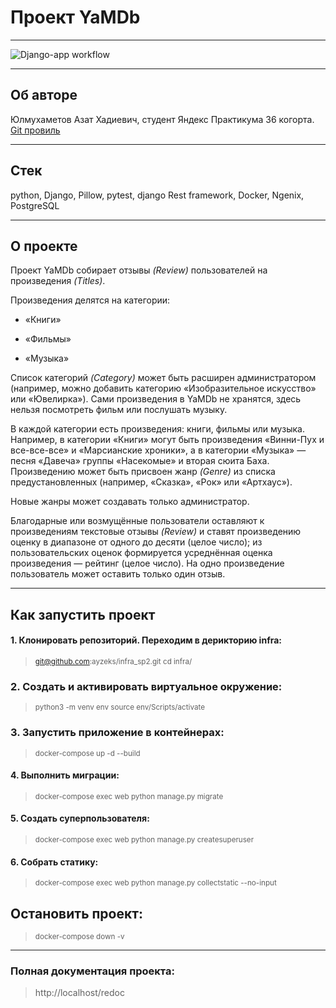 # Проект YaMDb
---
![Django-app workflow](https://github.com/ayzeks/yamdb_final/actions/workflows/main.yml/badge.svg)

---
## Об авторе

Юлмухаметов Азат Хадиевич, студент Яндекс Практикума 36 когорта.
<a href='https://github.com/ayzeks'>Git провиль</a>

---
## Стек

python, Django, Pillow, pytest, django Rest framework, Docker, Ngenix, PostgreSQL

---
## О проекте

Проект YaMDb собирает отзывы *(Review)* пользователей на произведения *(Titles)*. 

Произведения делятся на категории: 

- «Книги»

- «Фильмы»

- «Музыка»

Список категорий *(Category)* может быть расширен администратором (например, можно добавить категорию «Изобразительное искусство» или «Ювелирка»).
Сами произведения в YaMDb не хранятся, здесь нельзя посмотреть фильм или послушать музыку.


В каждой категории есть произведения: книги, фильмы или музыка. Например, в категории «Книги» могут быть произведения «Винни-Пух и все-все-все» и «Марсианские хроники», а в категории «Музыка» — песня «Давеча» группы «Насекомые» и вторая сюита Баха.
Произведению может быть присвоен жанр *(Genre)* из списка предустановленных (например, «Сказка», «Рок» или «Артхаус»). 

Новые жанры может создавать только администратор.


Благодарные или возмущённые пользователи оставляют к произведениям текстовые отзывы *(Review)* и ставят произведению оценку в диапазоне от одного до десяти (целое число); из пользовательских оценок формируется усреднённая оценка произведения — рейтинг (целое число). На одно произведение пользователь может оставить только один отзыв.


---
## Как запустить проект
#### 1. Клонировать репозиторий. Переходим в дерикторию infra:

> <sub> git@github.com:ayzeks/infra_sp2.git </sub>
> <sub> cd infra/ </sub>

### 2. Cоздать и активировать виртуальное окружение:

> <sub> python3 -m venv env </sub>
> <sub> source env/Scripts/activate </sub>

### 3. Запустить приложение в контейнерах:

> <sub> docker-compose up -d --build </sub>

#### 4. Выполнить миграции:

> <sub> docker-compose exec web python manage.py migrate </sub> 

#### 5. Создать суперпользователя:

> <sub> docker-compose exec web python manage.py createsuperuser </sub> 

#### 6. Собрать статику:

> <sub> docker-compose exec web python manage.py collectstatic --no-input </sub> 

## Остановить проект:

> <sub> docker-compose down -v </sub> 
---
### Полная документация проекта:

> http://localhost/redoc